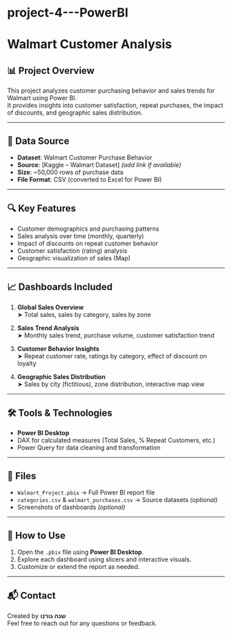 # project-4---PowerBI

# Walmart Customer Analysis 

## 📊 Project Overview
This project analyzes customer purchasing behavior and sales trends for Walmart using Power BI.  
It provides insights into customer satisfaction, repeat purchases, the impact of discounts, and geographic sales distribution.

---

## 📁 Data Source
- **Dataset**: Walmart Customer Purchase Behavior  
- **Source**: [Kaggle – Walmart Dataset] *(add link if available)*  
- **Size**: ~50,000 rows of purchase data  
- **File Format**: CSV (converted to Excel for Power BI)

---

## 🔍 Key Features
- Customer demographics and purchasing patterns
- Sales analysis over time (monthly, quarterly)
- Impact of discounts on repeat customer behavior
- Customer satisfaction (rating) analysis
- Geographic visualization of sales (Map)

---

## 📈 Dashboards Included
1. **Global Sales Overview**  
   ➤ Total sales, sales by category, sales by zone

2. **Sales Trend Analysis**  
   ➤ Monthly sales trend, purchase volume, customer satisfaction trend

3. **Customer Behavior Insights**  
   ➤ Repeat customer rate, ratings by category, effect of discount on loyalty

4. **Geographic Sales Distribution**  
   ➤ Sales by city (fictitious), zone distribution, interactive map view

---

## 🛠️ Tools & Technologies
- **Power BI Desktop**  
- DAX for calculated measures (Total Sales, % Repeat Customers, etc.)
- Power Query for data cleaning and transformation

---

## 📂 Files
- `Walmart_Project.pbix` → Full Power BI report file
- `categories.csv` & `walmart_purchases.csv` → Source datasets *(optional)*  
- Screenshots of dashboards *(optional)*

---

## 🚀 How to Use
1. Open the `.pbix` file using **Power BI Desktop**.
2. Explore each dashboard using slicers and interactive visuals.
3. Customize or extend the report as needed.

---

## 📬 Contact
Created by **שנה גורנו**  
Feel free to reach out for any questions or feedback.
